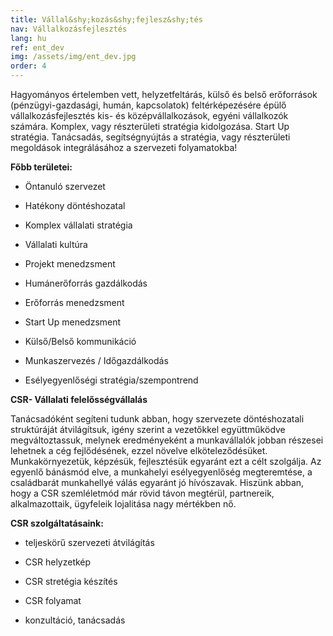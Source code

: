 ```yaml
---
title: Vállal&shy;kozás&shy;fejlesz&shy;tés
nav: Vállalkozásfejlesztés
lang: hu
ref: ent_dev
img: /assets/img/ent_dev.jpg
order: 4
---
```


Hagyományos értelemben vett, helyzetfeltárás, külső és belső erőforrások (pénzügyi-gazdasági, humán,
kapcsolatok) feltérképezésére épülő vállalkozásfejlesztés kis- és középvállalkozások, egyéni
vállalkozók számára. Komplex, vagy részterületi stratégia kidolgozása. Start Up stratégia.
Tanácsadás, segítségnyújtás a stratégia, vagy részterületi megoldások integrálásához a szervezeti
folyamatokba!

__Főbb területei:__
- Öntanuló szervezet

- Hatékony döntéshozatal

- Komplex vállalati stratégia

- Vállalati kultúra

- Projekt menedzsment

- Humánerőforrás gazdálkodás

- Erőforrás menedzsment

- Start Up menedzsment

- Külső/Belső kommunikáció

- Munkaszervezés / Időgazdálkodás

- Esélyegyenlőségi stratégia/szempontrend

__CSR- Vállalati felelősségvállalás__

Tanácsadóként segíteni tudunk abban, hogy szervezete döntéshozatali struktúráját átvilágítsuk, igény szerint a vezetőkkel együttműködve megváltoztassuk, melynek eredményeként a munkavállalók jobban részesei lehetnek a cég fejlődésének, ezzel növelve elköteleződésüket. Munkakörnyezetük, képzésük, fejlesztésük egyaránt ezt a célt szolgálja.  Az egyenlő bánásmód elve, a munkahelyi esélyegyenlőség megteremtése, a családbarát munkahellyé válás egyaránt jó hívószavak.  Hiszünk abban, hogy a CSR szemléletmód már rövid távon megtérül, partnereik, alkalmazottaik, ügyfeleik lojalitása  nagy mértékben nő.

__CSR szolgáltatásaink:__
- teljeskörű szervezeti átvilágítás

- CSR helyzetkép

- CSR stretégia készítés

- CSR folyamat

- konzultáció, tanácsadás
